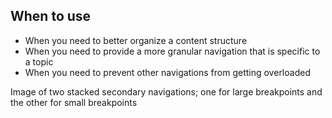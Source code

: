 ## When to use

- When you need to better organize a content structure
- When you need to provide a more granular navigation that is specific to a 
  topic
- When you need to prevent other navigations from getting overloaded

<div id="overview-image-description" class="visually-hidden">
  Image of two stacked secondary navigations; one for large breakpoints and the 
  other for small breakpoints
</div>


